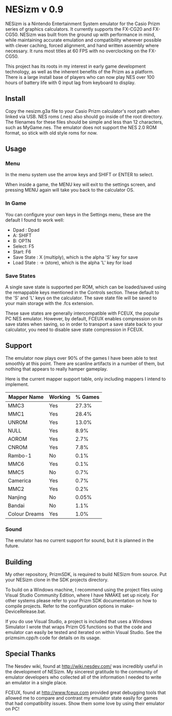# NESizm v 0.9
NESizm is a Nintendo Entertainment System emulator for the Casio Prizm series of graphics calculators. It currently supports the FX-CG20 and FX-CG50. NESizm was built from the ground up with performance in mind, while maintaining accurate emulation and compatibility wherever possible with clever caching, forced alignment, and hand written assembly where necessary. It runs most titles at 60 FPS with no overclocking on the FX-CG50.

This project has its roots in my interest in early game development technology, as well as the inherent benefits of the Prizm as a platform. There is a large install base of players who can now play NES over 100 hours of battery life with 0 input lag from keyboard to display.


## Install

Copy the nesizm.g3a file to your Casio Prizm calculator's root path when linked via USB. NES roms (.nes) also should go inside of the root directory. The filenames for these files should be simple and less than 12 characters, such as MyGame.nes. The emulator does not support the NES 2.0 ROM format, so stick with old style roms for now.

## Usage

### Menu

In the menu system use the arrow keys and SHIFT or ENTER to select.

When inside a game, the MENU key will exit to the settings screen, and pressing MENU again will take you back to the calculator OS.

### In Game

You can configure your own keys in the Settings menu, these are the default I found to work well:

- Dpad : Dpad
- A: SHIFT
- B: OPTN
- Select: F5
- Start: F6
- Save State : X (multiply), which is the alpha 'S' key for save
- Load State : -> (store), which is the alpha 'L' key for load

### Save States

A single save state is supported per ROM, which can be loaded/saved using the remappable keys mentioned in the Controls section. These default to the 'S' and 'L' keys on the calculator. The save state file will be saved to your main storage with the .fcs extension.

These save states are generally intercompatible with FCEUX, the popular PC NES emulator. However, by default, FCEUX enables compression on its save states when saving, so in order to transport a save state back to your calculator, you need to disable save state compression in FCEUX.

## Support

The emulator now plays over 90% of the games I have been able to test smoothly at this point. There are scanline artifacts in  a number of them, but nothing that appears to really hamper gameplay.

Here is the current mapper support table, only including mappers I intend to implement.

Mapper Name | Working | % Games
-|-|-
MMC3 | Yes| 27.3%
MMC1 | Yes | 28.4%
UNROM | Yes | 13.0%
NULL | Yes | 8.9%
AOROM | Yes | 2.7%
CNROM | Yes | 7.8%
Rambo-1 |No | 0.1%
MMC6 | Yes | 0.1%
MMC5 | No | 0.7%
Camerica | Yes | 0.7%
MMC2 | Yes | 0.2%
Nanjing | No | 0.05%
Bandai | No | 1.1%
Colour Dreams | Yes | 1.0%



### Sound

The emulator has no current support for sound, but it is planned in the future.

## Building

My other repository, PrizmSDK, is required to build NESizm from source. Put your NESizm clone in the SDK projects directory.

To build on a Windows machine, I recommend using the project files using Visual Studio Community Edition, where I have NMAKE set up nicely. For other systems please refer to your Prizm SDK documentation on how to compile projects. Refer to the configuration options in make-DeviceRelease.bat.

If you do use Visual Studio, a project is included that uses a Windows Simulator I wrote that wraps Prizm OS functions so that the code and emulator can easily be tested and iterated on within Visual Studio. See the prizmsim.cpp/h code for details on its usage.

## Special Thanks

The Nesdev wiki, found at http://wiki.nesdev.com/ was incredibly useful in the development of NESizm. My sincerest gratitude to the community of emulator developers who collected all of the information I needed to write an emulator in a single place.

FCEUX, found at http://www.fceux.com provided great debugging tools that allowed me to compare and contrast my emulator state easily for games that had compatibility issues. Show them some love by using their emulator on PC!

<!--stackedit_data:
eyJoaXN0b3J5IjpbMTU3ODcyMjI5NSwyOTM5NzU5MTZdfQ==
-->